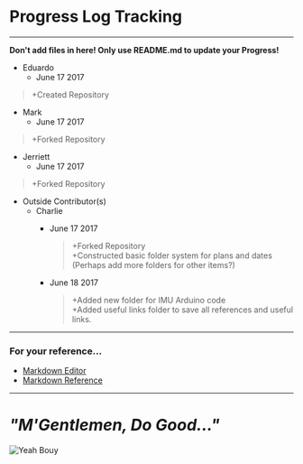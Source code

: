 # Progress Log Tracking
---
__Don't add files in here! Only use README.md to update your Progress!__

* Eduardo
  * June 17 2017
> +Created Repository

* Mark
  * June 17 2017
> +Forked Repository

* Jerriett
  * June 17 2017
> +Forked Repository

* Outside Contributor(s)
  * Charlie
    * June 17 2017
      > +Forked Repository  
      > +Constructed basic folder system for plans and dates  
      > (Perhaps add more folders for other items?)

	* June 18 2017
	  > +Added new folder for IMU Arduino code  
	  > +Added useful links folder to save all references and useful links.

---
### For your reference...
* [Markdown Editor](https://jbt.github.io/markdown-editor)
* [Markdown Reference](http://commonmark.org/help/)
---
# _"M'Gentlemen, Do Good..."_
![Yeah Bouy](http://i.imgur.com/CCgEJMb.jpg)
